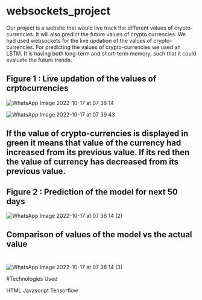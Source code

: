 # websockets_project

Our project is a website that would live track the different values of crypto-currencies. It will also predict the future values of crypto currencies.
We had used websockets for the live updation of the values of crypto-currencies. For predicting the values of crypto-currencies we used an LSTM. It is having both long-term and short-term memory, such that it could evaluate the future trends.

## Figure 1 : Live updation of the values of crptocurrencies
![WhatsApp Image 2022-10-17 at 07 36 14](https://user-images.githubusercontent.com/76429389/196074112-3bf3a3a3-7b73-4333-b142-a3e8fda0ad0b.jpeg)


![WhatsApp Image 2022-10-17 at 07 39 43](https://user-images.githubusercontent.com/76429389/196074315-6ea4c6a3-66d9-4ab7-b713-a67cfa3aa87f.jpeg)

## If the value of crypto-currencies is displayed in green it means that value of the currency had increased from its previous value. If its red then the value of currency has decreased from its previous value.


## Figure 2 : Prediction of the model for next 50 days


![WhatsApp Image 2022-10-17 at 07 36 14 (2)](https://user-images.githubusercontent.com/76429389/196074117-04cc69bb-060d-41cb-9251-8fe0b8257f5e.jpeg)

## Comparison of values of the model vs the actual value
#
![WhatsApp Image 2022-10-17 at 07 36 14 (3)](https://user-images.githubusercontent.com/76429389/196074118-a0bb776b-10da-4015-9ccb-e3cb6d0589a1.jpeg)

#Technologies Used

HTML
Javascript
Tensorflow
